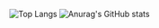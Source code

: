 ![Top Langs](https://github-readme-stats.vercel.app/api/top-langs/?username=Gyokujin&layout=compact)
![Anurag's GitHub stats](https://github-readme-stats.vercel.app/api?username=Gyokujin&show_icons=true&theme=radical)
